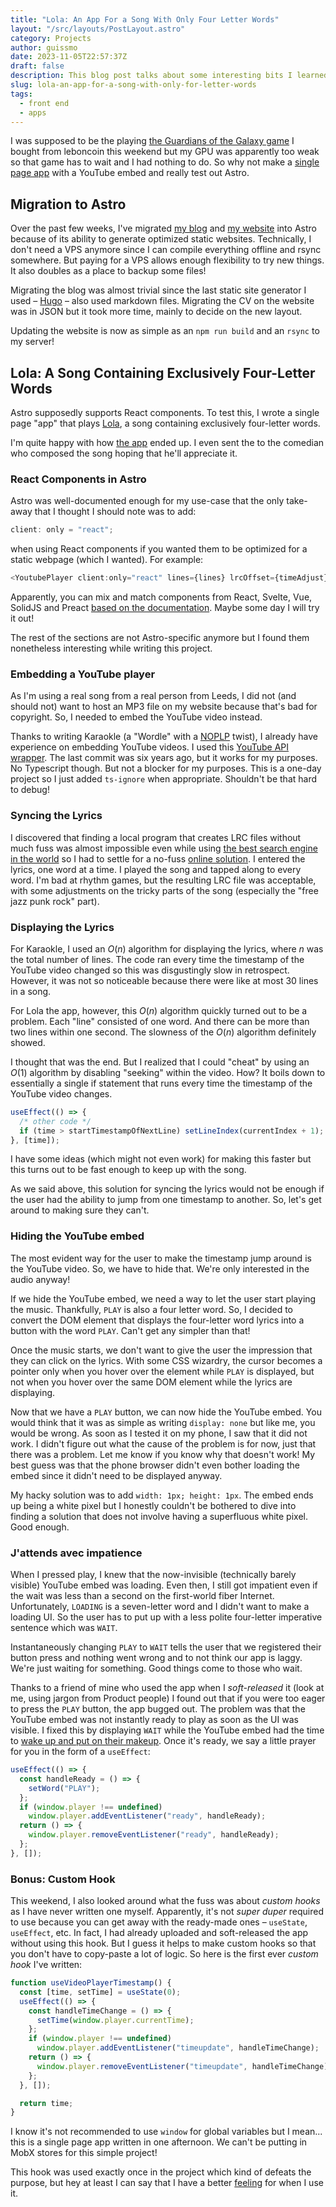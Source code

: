 ```yaml
---
title: "Lola: An App For a Song With Only Four Letter Words"
layout: "/src/layouts/PostLayout.astro"
category: Projects
author: guissmo
date: 2023-11-05T22:57:37Z
draft: false
description: This blog post talks about some interesting bits I learned while writing an app that presented the lyrics of a Brett Domino song made exclusively of four letter words.
slug: lola-an-app-for-a-song-with-only-for-letter-words
tags:
  - front end
  - apps
---
```


I was supposed to be the playing [the Guardians of the Galaxy game](https://store.steampowered.com/app/1088850/Marvels_Guardians_of_the_Galaxy/) I bought from leboncoin this weekend but my GPU was apparently too weak so that game has to wait and I had nothing to do. So why not make a [single page app](https://guissmo.com/lola) with a YouTube embed and really test out Astro.

## Migration to Astro

Over the past few weeks, I've migrated [my blog](https://guissmo.com/blog) and [my website](https://guissmo.com) into Astro because of its ability to generate optimized static websites. Technically, I don't need a VPS anymore since I can compile everything offline and rsync somewhere. But paying for a VPS allows enough flexibility to try new things. It also doubles as a place to backup some files!

Migrating the blog was almost trivial since the last static site generator I used – [Hugo](https://gohugo.io) – also used markdown files. Migrating the CV on the website was in JSON but it took more time, mainly to decide on the new layout.

Updating the website is now as simple as an `npm run build` and an `rsync` to my server!

## Lola: A Song Containing Exclusively Four-Letter Words

Astro supposedly supports React components. To test this, I wrote a single page "app" that plays [Lola](https://www.youtube.com/watch?v=XTCnxizYs80), a song containing exclusively four-letter words.

I'm quite happy with how [the app](https://guissmo.com/lola) ended up. I even sent the to the comedian who composed the song hoping that he'll appreciate it.

### React Components in Astro

Astro was well-documented enough for my use-case that the only take-away that I thought I should note was to add:

```javascript
client: only = "react";
```

when using React components if you wanted them to be optimized for a static webpage (which I wanted). For example:

```javascript
<YoutubePlayer client:only="react" lines={lines} lrcOffset={timeAdjust} />
```

Apparently, you can mix and match components from React, Svelte, Vue, SolidJS and Preact [based on the documentation](https://docs.astro.build/en/reference/directives-reference/#clientonly). Maybe some day I will try it out!

The rest of the sections are not Astro-specific anymore but I found them nonetheless interesting while writing this project.

### Embedding a YouTube player

As I'm using a real song from a real person from Leeds, I did not (and should not) want to host an MP3 file on my website because that's bad for copyright. So, I needed to embed the YouTube video instead.

Thanks to writing Karaokle (a "Wordle" with a [NOPLP](https://fr.wikipedia.org/wiki/N%27oubliez_pas_les_paroles_!) twist), I already have experience on embedding YouTube videos. I used this [YouTube API wrapper](https://github.com/ginpei/html5-youtube.js). The last commit was six years ago, but it works for my purposes. No Typescript though. But not a blocker for my purposes. This is a one-day project so I just added `ts-ignore` when appropriate. Shouldn't be that hard to debug!

### Syncing the Lyrics

I discovered that finding a local program that creates LRC files without much fuss was almost impossible even while using [the best search engine in the world](https://kagi.com) so I had to settle for a no-fuss [online solution](https://www.megalobiz.com/lrc/maker). I entered the lyrics, one word at a time. I played the song and tapped along to every word. I'm bad at rhythm games, but the resulting LRC file was acceptable, with some adjustments on the tricky parts of the song (especially the "free jazz punk rock" part).

### Displaying the Lyrics

For Karaokle, I used an $O(n)$ algorithm for displaying the lyrics, where $n$ was the total number of lines. The code ran every time the timestamp of the YouTube video changed so this was disgustingly slow in retrospect. However, it was not so noticeable because there were like at most 30 lines in a song.

For Lola the app, however, this $O(n)$ algorithm quickly turned out to be a problem. Each "line" consisted of one word. And there can be more than two lines within one second. The slowness of the $O(n)$ algorithm definitely showed.

I thought that was the end. But I realized that I could "cheat" by using an $O(1)$ algorithm by disabling "seeking" within the video. How? It boils down to essentially a single if statement that runs every time the timestamp of the YouTube video changes.

```javascript
useEffect(() => {
  /* other code */
  if (time > startTimestampOfNextLine) setLineIndex(currentIndex + 1);
}, [time]);
```

I have some ideas (which might not even work) for making this faster but this turns out to be fast enough to keep up with the song.

As we said above, this solution for syncing the lyrics would not be enough if the user had the ability to jump from one timestamp to another. So, let's get around to making sure they can't.

### Hiding the YouTube embed

The most evident way for the user to make the timestamp jump around is the YouTube video. So, we have to hide that. We're only interested in the audio anyway!

If we hide the YouTube embed, we need a way to let the user start playing the music. Thankfully, `PLAY` is also a four letter word. So, I decided to convert the DOM element that displays the four-letter word lyrics into a button with the word `PLAY`. Can't get any simpler than that!

Once the music starts, we don't want to give the user the impression that they can click on the lyrics. With some CSS wizardry, the cursor becomes a pointer only when you hover over the element while `PLAY` is displayed, but not when you hover over the same DOM element while the lyrics are displaying.

Now that we have a `PLAY` button, we can now hide the YouTube embed. You would think that it was as simple as writing `display: none` but like me, you would be wrong. As soon as I tested it on my phone, I saw that it did not work. I didn't figure out what the cause of the problem is for now, just that there was a problem. Let me know if you know why that doesn't work! My best guess was that the phone browser didn't even bother loading the embed since it didn't need to be displayed anyway.

My hacky solution was to add `width: 1px; height: 1px`. The embed ends up being a white pixel but I honestly couldn't be bothered to dive into finding a solution that does not involve having a superfluous white pixel. Good enough.

### J'attends avec impatience

When I pressed play, I knew that the now-invisible (technically barely visible) YouTube embed was loading. Even then, I still got impatient even if the wait was less than a second on the first-world fiber Internet. Unfortunately, `LOADING` is a seven-letter word and I didn't want to make a loading UI. So the user has to put up with a less polite four-letter imperative sentence which was `WAIT`.

Instantaneously changing `PLAY` to `WAIT` tells the user that we registered their button press and nothing went wrong and to not think our app is laggy. We're just waiting for something. Good things come to those who wait.

Thanks to a friend of mine who used the app when I _soft-released_ it (look at me, using jargon from Product people) I found out that if you were too eager to press the `PLAY` button, the app bugged out. The problem was that the YouTube embed was not instantly ready to play as soon as the UI was visible. I fixed this by displaying `WAIT` while the YouTube embed had the time to [wake up and put on their makeup](https://youtu.be/kafVkPxjLYg?t=31). Once it's ready, we say a little prayer for you in the form of a `useEffect`:

```javascript
useEffect(() => {
  const handleReady = () => {
    setWord("PLAY");
  };
  if (window.player !== undefined)
    window.player.addEventListener("ready", handleReady);
  return () => {
    window.player.removeEventListener("ready", handleReady);
  };
}, []);
```

### Bonus: Custom Hook

This weekend, I also looked around what the fuss was about _custom hooks_ as I have never written one myself. Apparently, it's not _super duper_ required to use because you can get away with the ready-made ones – `useState`, `useEffect`, etc. In fact, I had already uploaded and soft-released the app without using this hook. But I guess it helps to make custom hooks so that you don't have to copy-paste a lot of logic. So here is the first ever _custom hook_ I've written:

```javascript
function useVideoPlayerTimestamp() {
  const [time, setTime] = useState(0);
  useEffect(() => {
    const handleTimeChange = () => {
      setTime(window.player.currentTime);
    };
    if (window.player !== undefined)
      window.player.addEventListener("timeupdate", handleTimeChange);
    return () => {
      window.player.removeEventListener("timeupdate", handleTimeChange);
    };
  }, []);

  return time;
}
```

I know it's not recommended to use `window` for global variables but I mean... this is a single page app written in one afternoon. We can't be putting in MobX stores for this simple project!

This hook was used exactly once in the project which kind of defeats the purpose, but hey at least I can say that I have a better [feeling](https://youtu.be/C7laFir9deo?t=36) for when I use it.
